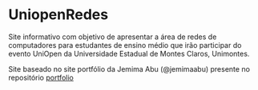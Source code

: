 # UniopenRedes

Site informativo com objetivo de apresentar a área de redes de computadores para estudantes de ensino médio que irão
participar do evento UniOpen da Universidade Estadual de Montes Claros, Unimontes.

Site baseado no site portfólio da Jemima Abu (@jemimaabu) presente no repositório [portfolio](https://github.com/jemimaabu/portfolio "vcard-personal-portfolio")